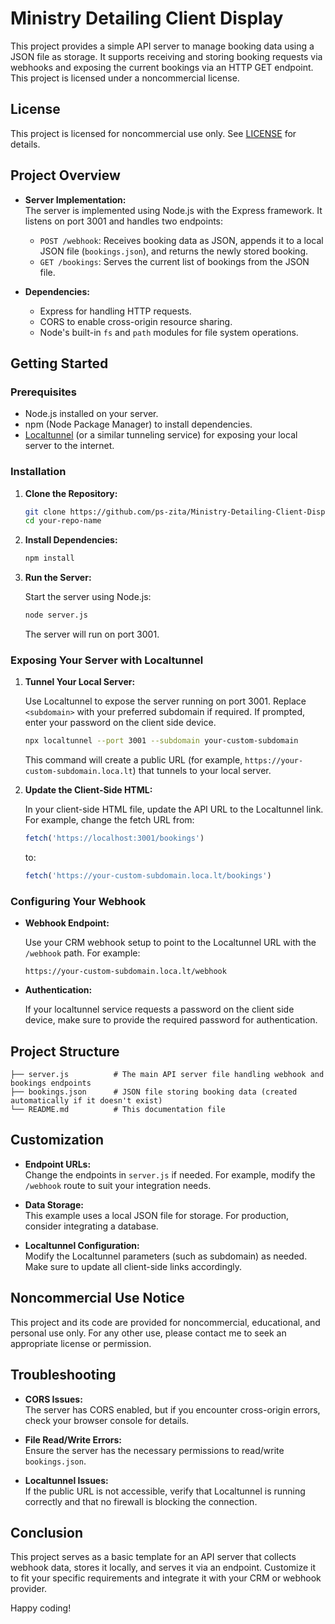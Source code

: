 # Ministry Detailing Client Display

This project provides a simple API server to manage booking data using a JSON file as storage. It supports receiving and storing booking requests via webhooks and exposing the current bookings via an HTTP GET endpoint. This project is licensed under a noncommercial license.

## License

This project is licensed for noncommercial use only. See [LICENSE](LICENSE.md) for details.

## Project Overview

- **Server Implementation:**  
  The server is implemented using Node.js with the Express framework. It listens on port 3001 and handles two endpoints:
  - `POST /webhook`: Receives booking data as JSON, appends it to a local JSON file (`bookings.json`), and returns the newly stored booking.
  - `GET /bookings`: Serves the current list of bookings from the JSON file.

- **Dependencies:**
  - Express for handling HTTP requests.
  - CORS to enable cross-origin resource sharing.
  - Node's built-in `fs` and `path` modules for file system operations.

## Getting Started

### Prerequisites

- Node.js installed on your server.
- npm (Node Package Manager) to install dependencies.
- [Localtunnel](https://localtunnel.github.io/www/) (or a similar tunneling service) for exposing your local server to the internet.

### Installation

1. **Clone the Repository:**

   ```bash
   git clone https://github.com/ps-zita/Ministry-Detailing-Client-Display.git
   cd your-repo-name
   ```

2. **Install Dependencies:**

   ```bash
   npm install
   ```

3. **Run the Server:**

   Start the server using Node.js:

   ```bash
   node server.js
   ```

   The server will run on port 3001.

### Exposing Your Server with Localtunnel

1. **Tunnel Your Local Server:**

   Use Localtunnel to expose the server running on port 3001. Replace `<subdomain>` with your preferred subdomain if required. If prompted, enter your password on the client side device.

   ```bash
   npx localtunnel --port 3001 --subdomain your-custom-subdomain
   ```

   This command will create a public URL (for example, `https://your-custom-subdomain.loca.lt`) that tunnels to your local server.

2. **Update the Client-Side HTML:**

   In your client-side HTML file, update the API URL to the Localtunnel link. For example, change the fetch URL from:

   ```javascript
   fetch('https://localhost:3001/bookings')
   ```

   to:

   ```javascript
   fetch('https://your-custom-subdomain.loca.lt/bookings')
   ```

### Configuring Your Webhook

- **Webhook Endpoint:**

  Use your CRM webhook setup to point to the Localtunnel URL with the `/webhook` path. For example:

  ```
  https://your-custom-subdomain.loca.lt/webhook
  ```

- **Authentication:**

  If your localtunnel service requests a password on the client side device, make sure to provide the required password for authentication.

## Project Structure

```
├── server.js          # The main API server file handling webhook and bookings endpoints
├── bookings.json      # JSON file storing booking data (created automatically if it doesn't exist)
└── README.md          # This documentation file
```

## Customization

- **Endpoint URLs:**  
  Change the endpoints in `server.js` if needed. For example, modify the `/webhook` route to suit your integration needs.

- **Data Storage:**  
  This example uses a local JSON file for storage. For production, consider integrating a database.

- **Localtunnel Configuration:**  
  Modify the Localtunnel parameters (such as subdomain) as needed. Make sure to update all client-side links accordingly.

## Noncommercial Use Notice

This project and its code are provided for noncommercial, educational, and personal use only. For any other use, please contact me to seek an appropriate license or permission. 

## Troubleshooting

- **CORS Issues:**  
  The server has CORS enabled, but if you encounter cross-origin errors, check your browser console for details.

- **File Read/Write Errors:**  
  Ensure the server has the necessary permissions to read/write `bookings.json`.

- **Localtunnel Issues:**  
  If the public URL is not accessible, verify that Localtunnel is running correctly and that no firewall is blocking the connection.

## Conclusion

This project serves as a basic template for an API server that collects webhook data, stores it locally, and serves it via an endpoint. Customize it to fit your specific requirements and integrate it with your CRM or webhook provider.

Happy coding!
